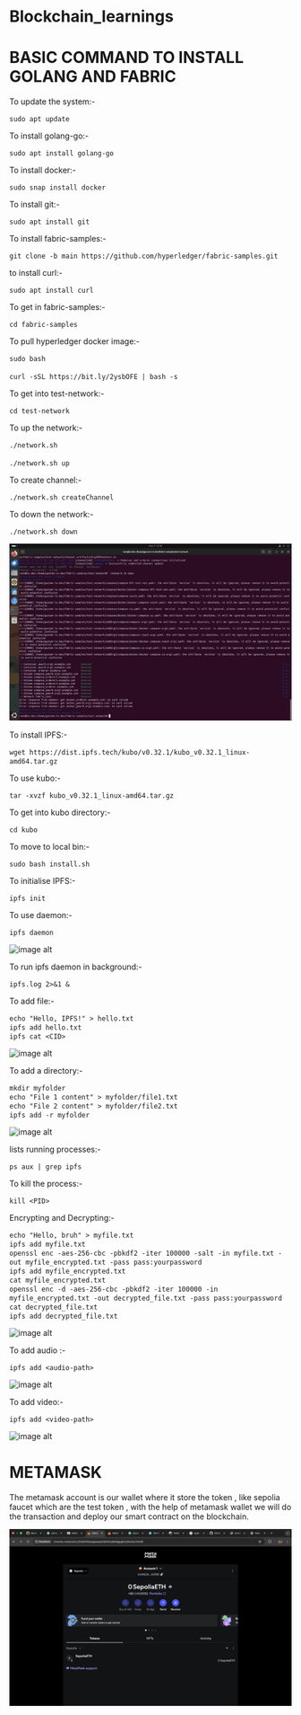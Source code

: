 # Blockchain_learnings

# BASIC COMMAND TO INSTALL GOLANG AND FABRIC

To update the system:-
                         
    sudo apt update

To install golang-go:-

    sudo apt install golang-go

To install docker:-

    sudo snap install docker

To install git:-

    sudo apt install git

To install fabric-samples:-

    git clone -b main https://github.com/hyperledger/fabric-samples.git

to install curl:-

    sudo apt install curl

To get in fabric-samples:-

    cd fabric-samples

To pull hyperledger docker image:-

    sudo bash
   
    curl -sSL https://bit.ly/2ysbOFE | bash -s

To get into test-network:-

    cd test-network

To up the network:-

    ./network.sh

    ./network.sh up

To create channel:-

    ./network.sh createChannel

To down the network:-

    ./network.sh down

![image alt](https://github.com/Gautam-io-dev/Blockchain_learnings/blob/a555212dfe5109d74f0418b65bedd473601d83a0/terminal_stuff.jpg)

To install IPFS:-

    wget https://dist.ipfs.tech/kubo/v0.32.1/kubo_v0.32.1_linux-amd64.tar.gz

To use kubo:-

    tar -xvzf kubo_v0.32.1_linux-amd64.tar.gz

To get into kubo directory:-

    cd kubo

To move to local bin:-

    sudo bash install.sh

To initialise IPFS:-

    ipfs init
    
To use daemon:-

    ipfs daemon

![image alt]()

To run ipfs daemon in background:-

    ipfs.log 2>&1 &

To add file:-

    echo "Hello, IPFS!" > hello.txt
    ipfs add hello.txt
    ipfs cat <CID>

![image alt]()

To add a directory:-

    mkdir myfolder
    echo "File 1 content" > myfolder/file1.txt
    echo "File 2 content" > myfolder/file2.txt
    ipfs add -r myfolder

![image alt]()

lists running processes:-

    ps aux | grep ipfs

To kill the process:-

    kill <PID>

Encrypting and Decrypting:-

    echo "Hello, bruh" > myfile.txt
    ipfs add myfile.txt
    openssl enc -aes-256-cbc -pbkdf2 -iter 100000 -salt -in myfile.txt -out myfile_encrypted.txt -pass pass:yourpassword
    ipfs add myfile_encrypted.txt
    cat myfile_encrypted.txt
    openssl enc -d -aes-256-cbc -pbkdf2 -iter 100000 -in myfile_encrypted.txt -out decrypted_file.txt -pass pass:yourpassword
    cat decrypted_file.txt
    ipfs add decrypted_file.txt

![image alt]()

To add audio :-

    ipfs add <audio-path>

![image alt]()

To add video:-

    ipfs add <video-path>

![image alt]()

    
# METAMASK

The metamask account is our wallet where it store the token , like sepolia faucet which are the test token , with the help of metamask wallet we will do the transaction and deploy our smart contract on the blockchain.

![image alt](https://github.com/Gautam-io-dev/Blockchain_learnings/blob/c7544baea6fbdec1ed83581c8d447c6bf1ef03bf/metamask.jpg)
